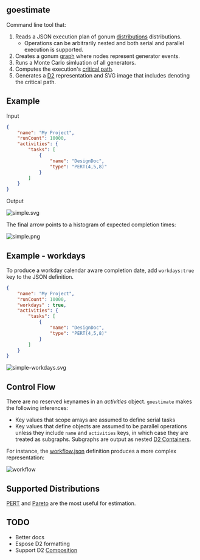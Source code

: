 ## goestimate

Command line tool that:

1. Reads a JSON execution plan of gonum [distributions](https://pkg.go.dev/gonum.org/v1/gonum/stat/distuv) distributions.
    - Operations can be arbitrarily nested and both serial and parallel execution is supported. 
2. Creates a gonum [graph](https://pkg.go.dev/gonum.org/v1/gonum/graph) where nodes represent generator events.
3. Runs a Monte Carlo simluation of all generators.
4. Computes the execution's [critical path](https://en.wikipedia.org/wiki/Critical_path_method).
5. Generates a [D2](https://d2lang.com/) representation and SVG image that includes denoting the critical path.

## Example

Input

```json
{
    "name": "My Project",
    "runCount": 10000,
    "activities": {
        "tasks": [
            {
                "name": "DesignDoc",
                "type": "PERT(4,5,8)"
            }
        ]
    }
}
```

Output

![simple.svg](./examples/simple.svg)

The final arrow points to a histogram of expected completion times:

![simple.png](./examples/simple.png)

## Example - workdays

To produce a workday calendar aware completion date, add `workdays:true` key to the JSON definition.

```json
{
    "name": "My Project",
    "runCount": 10000,
    "workdays" : true,
    "activities": {
        "tasks": [
            {
                "name": "DesignDoc",
                "type": "PERT(4,5,8)"
            }
        ]
    }
}
```

![simple-workdays.svg](./examples/simple-workdays.svg)

## Control Flow

There are no reserved keynames in an _activities_ object. `goestimate` makes
the following inferences:

- Key values that scope arrays are assumed to define serial tasks
- Key values that define objects are assumed to be parallel operations unless they include `name` and `activities` keys, in which case they are treated as subgraphs. Subgraphs are output as nested [D2 Containers](https://d2lang.com/tour/containers/).

For instance, the [workflow.json](https://raw.githubusercontent.com/mweagle/goestimate/main/examples/workflow.json) 
definition produces a more complex representation:

![workflow](./examples/workflow.svg)

## Supported Distributions

[PERT](https://en.wikipedia.org/wiki/PERT_distribution) and [Pareto](https://en.wikipedia.org/wiki/Pareto_distribution) 
are the most useful for estimation.

## TODO

- Better docs
- Espose D2 formatting
- Support D2 [Composition](https://d2lang.com/tour/composition)
